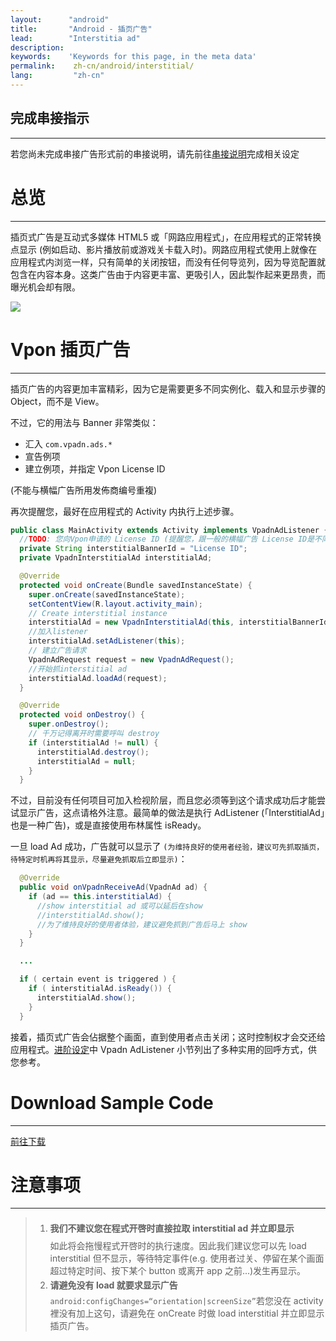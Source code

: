 ```yaml
---
layout:      "android"
title:       "Android - 插页广告"
lead:        "Interstitia ad"
description:
keywords:    'Keywords for this page, in the meta data'
permalink:    zh-cn/android/interstitial/
lang:         "zh-cn"
---
```


## 完成串接指示
---
若您尚未完成串接广告形式前的串接说明，请先前往[串接说明]完成相关设定

# 总览
---
插页式广告是互动式多媒体 HTML5 或「网路应用程式」，在应用程式的正常转换点显示 (例如启动、影片播放前或游戏关卡载入时)。网路应用程式使用上就像在应用程式内浏览一样，只有简单的关闭按钮，而没有任何导览列，因为导览配置就包含在内容本身。这类广告由于内容更丰富、更吸引人，因此製作起来更昂贵，而曝光机会却有限。

![]({{site.imgurl}}/Interstitial.png)

# Vpon 插页广告
---
插页广告的内容更加丰富精彩，因为它是需要更多不同实例化、载入和显示步骤的 Object，而不是 View。

不过，它的用法与 Banner 非常类似：

* 汇入 `com.vpadn.ads.*`
* 宣告例项
* 建立例项，并指定 Vpon License ID

(不能与横幅广告所用发佈商编号重複)

再次提醒您，最好在应用程式的 Activity 内执行上述步骤。

```java
public class MainActivity extends Activity implements VpadnAdListener {
  //TODO: 您向Vpon申请的 License ID (提醒您，跟一般的横幅广告 License ID是不同的)
  private String interstitialBannerId = "License ID";
  private VpadnInterstitialAd interstitialAd;

  @Override
  protected void onCreate(Bundle savedInstanceState) {
    super.onCreate(savedInstanceState);
    setContentView(R.layout.activity_main);
    // Create interstitial instance
    interstitialAd = new VpadnInterstitialAd(this, interstitialBannerId, "TW");
    //加入listener
    interstitialAd.setAdListener(this);
    // 建立广告请求
    VpadnAdRequest request = new VpadnAdRequest();
    //开始抓interstitial ad
    interstitialAd.loadAd(request);
  }

  @Override
  protected void onDestroy() {
    super.onDestroy();
    // 千万记得离开时需要呼叫 destroy
    if (interstitialAd != null) {
      interstitialAd.destroy();
      interstitialAd = null;
    }
  }
```

不过，目前没有任何项目可加入检视阶层，而且您必须等到这个请求成功后才能尝试显示广告，这点请格外注意。最简单的做法是执行 AdListener (「InterstitialAd」也是一种广告)，或是直接使用布林属性 isReady。

一旦 load Ad 成功，广告就可以显示了 `(为维持良好的使用者经验，建议可先抓取插页，待特定时机再将其显示，尽量避免抓取后立即显示)`：

```java
  @Override
  public void onVpadnReceiveAd(VpadnAd ad) {
    if (ad == this.interstitialAd) {
      //show interstitial ad 或可以延后在show
      //interstitialAd.show();
      //为了维持良好的使用者体验，建议避免抓到广告后马上 show
    }
  }

  ...

  if ( certain event is triggered ) {
    if ( interstitialAd.isReady()) {
      interstitialAd.show();
    }
  }

```

接着，插页式广告会佔据整个画面，直到使用者点击关闭；这时控制权才会交还给应用程式。[进阶设定]中 Vpadn AdListener 小节列出了多种实用的回呼方式，供您参考。

# Download Sample Code
---
[前往下载]

# 注意事项
---
> 1. <span style="line-height:2.5em">**我们不建议您在程式开啓时直接拉取 interstitial ad 并立即显示**<br></span>
如此将会拖慢程式开啓时的执行速度。因此我们建议您可以先 load interstitial 但不显示，等待特定事件(e.g. 使用者过关、停留在某个画面超过特定时间、按下某个 button 或离开 app 之前...)发生再显示。
> 2. <span style="line-height:2em"> **请避免没有 load 就要求显示广告** <br> </span>
`android:configChanges=“orientation|screenSize”`若您没在 activity 裡没有加上这句，请避免在 onCreate 时做 load interstitial 并立即显示插页广告。



[串接说明]: ../integration-guide
[前往下载]:{{site.baseurl}}/zh-cn/android/download
[进阶设定]: {{site.baseurl}}/zh-cn/android/advanced
